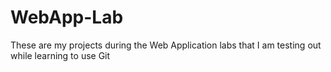 # WebApp-Lab
These are my projects during the Web Application labs that I am testing out while learning to use Git

